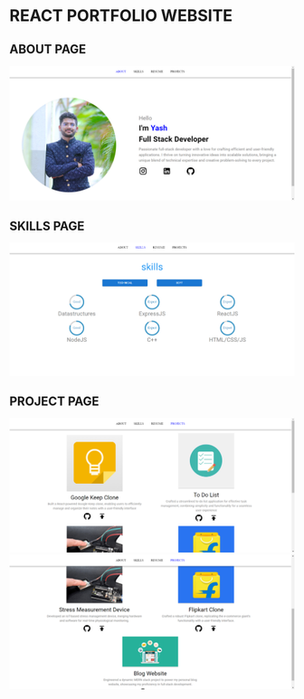 # REACT PORTFOLIO WEBSITE

## ABOUT PAGE
![about page](images/PortAbout.png)
## SKILLS PAGE
![about page](images/PortSkills.png)
## PROJECT PAGE
![about page](images/PortProject.png)
![about page](images/PortProject1.png)
